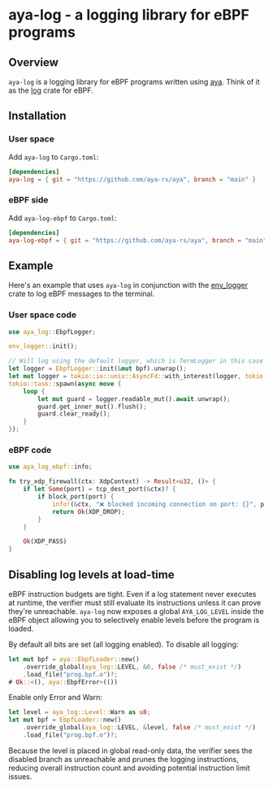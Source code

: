 # aya-log - a logging library for eBPF programs

## Overview

`aya-log` is a logging library for eBPF programs written using [aya]. Think of
it as the [log] crate for eBPF.

## Installation

### User space

Add `aya-log` to `Cargo.toml`:

```toml
[dependencies]
aya-log = { git = "https://github.com/aya-rs/aya", branch = "main" }
```

### eBPF side

Add `aya-log-ebpf` to `Cargo.toml`:

```toml
[dependencies]
aya-log-ebpf = { git = "https://github.com/aya-rs/aya", branch = "main" }
```

## Example

Here's an example that uses `aya-log` in conjunction with the [env_logger] crate
to log eBPF messages to the terminal.

### User space code

```rust
use aya_log::EbpfLogger;

env_logger::init();

// Will log using the default logger, which is TermLogger in this case
let logger = EbpfLogger::init(&mut bpf).unwrap();
let mut logger = tokio::io::unix::AsyncFd::with_interest(logger, tokio::io::Interest::READABLE).unwrap();
tokio::task::spawn(async move { 
    loop {
        let mut guard = logger.readable_mut().await.unwrap();
        guard.get_inner_mut().flush();
        guard.clear_ready();
    }
});
```

### eBPF code

```rust
use aya_log_ebpf::info;

fn try_xdp_firewall(ctx: XdpContext) -> Result<u32, ()> {
    if let Some(port) = tcp_dest_port(&ctx)? {
        if block_port(port) {
            info!(&ctx, "❌ blocked incoming connection on port: {}", port);
            return Ok(XDP_DROP);
        }
    }

    Ok(XDP_PASS)
}
```

[aya]: https://github.com/aya-rs/aya
[log]: https://docs.rs/log
[env_logger]: https://docs.rs/env_logger

## Disabling log levels at load-time

eBPF instruction budgets are tight. Even if a log statement never executes at
runtime, the verifier must still evaluate its instructions unless it can prove
they're unreachable. `aya-log` now exposes a global `AYA_LOG_LEVEL` inside the
eBPF object allowing you to selectively enable levels before the program is
loaded.

By default all bits are set (all logging enabled). To disable all logging:

```rust
let mut bpf = aya::EbpfLoader::new()
    .override_global(aya_log::LEVEL, &0, false /* must_exist */)
    .load_file("prog.bpf.o")?;
# Ok::<(), aya::EbpfError>(())
```

Enable only Error and Warn:

```rust
let level = aya_log::Level::Warn as u8;
let mut bpf = EbpfLoader::new()
    .override_global(aya_log::LEVEL, &level, false /* must_exist */)
    .load_file("prog.bpf.o")?;
```

Because the level is placed in global read-only data, the verifier sees the
disabled branch as unreachable and prunes the logging instructions, reducing
overall instruction count and avoiding potential instruction limit issues.
